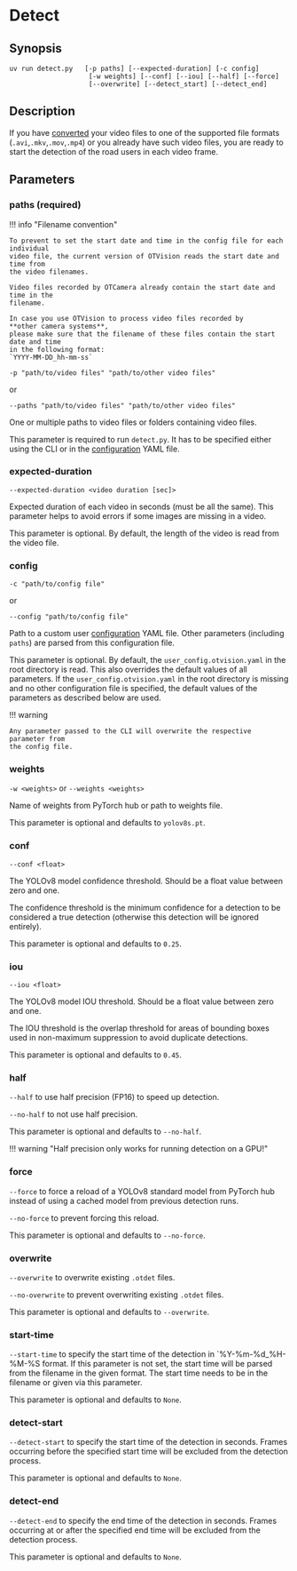 # Detect

## Synopsis

```text
uv run detect.py   [-p paths] [--expected-duration] [-c config]
                    [-w weights] [--conf] [--iou] [--half] [--force]
                    [--overwrite] [--detect_start] [--detect_end]
```

## Description

If you have [converted](../usage/convert.md) your video files to one of the supported
file formats (`.avi`,`.mkv`,`.mov`,`.mp4`) or you already have such video files,
you are ready to start the detection of the road users in each video frame.

## Parameters

### paths (required)

!!! info "Filename convention"

    To prevent to set the start date and time in the config file for each individual
    video file, the current version of OTVision reads the start date and time from
    the video filenames.

    Video files recorded by OTCamera already contain the start date and time in the
    filename.

    In case you use OTVision to process video files recorded by
    **other camera systems**,
    please make sure that the filename of these files contain the start date and time
    in the following format:
    `YYYY-MM-DD_hh-mm-ss`

`-p "path/to/video files" "path/to/other video files"`

or

`--paths "path/to/video files" "path/to/other video files"`

One or multiple paths to video files or folders containing video files.

This parameter is required to run `detect.py`.
It has to be specified either using the CLI or in the
[configuration](../advanced_usage/configuration.md) YAML file.

### expected-duration

`--expected-duration <video duration [sec]>`

Expected duration of each video in seconds (must be all the same).
This parameter helps to avoid errors if some images are missing in a video.

This parameter is optional.
By default, the length of the video is read from the video file.

### config

`-c "path/to/config file"`

or

`--config "path/to/config file"`

Path to a custom user [configuration](../advanced_usage/configuration.md) YAML file.
Other parameters (including `paths`) are parsed from this configuration file.

This parameter is optional.
By default, the `user_config.otvision.yaml` in the root directory is read.
This also overrides the default values of all parameters.
If the `user_config.otvision.yaml` in the root directory is missing and no other
configuration file is specified, the default values of the parameters as
described below are used.

!!! warning

    Any parameter passed to the CLI will overwrite the respective parameter from
    the config file.

### weights

`-w <weights>`
or
`--weights <weights>`

Name of weights from PyTorch hub or path to weights file.

This parameter is optional and defaults to `yolov8s.pt`.

### conf

`--conf <float>`

The YOLOv8 model confidence threshold.
Should be a float value between zero and one.

The confidence threshold is the minimum confidence for a detection to be considered
a true detection (otherwise this detection will be ignored entirely).

This parameter is optional and defaults to `0.25`.

### iou

`--iou <float>`

The YOLOv8 model IOU threshold.
Should be a float value between zero and one.

The IOU threshold is the overlap threshold for areas of bounding boxes used in
non-maximum suppression to avoid duplicate detections.

This parameter is optional and defaults to `0.45`.

### half

`--half` to use half precision (FP16) to speed up detection.

`--no-half` to not use half precision.

This parameter is optional and defaults to `--no-half`.

!!! warning "Half precision only works for running detection on a GPU!"

### force

`--force` to force a reload of a YOLOv8 standard model from PyTorch hub instead of
using a cached model from previous detection runs.

`--no-force` to prevent forcing this reload.

This parameter is optional and defaults to `--no-force`.

### overwrite

`--overwrite` to overwrite existing `.otdet` files.

`--no-overwrite` to prevent overwriting existing `.otdet` files.

This parameter is optional and defaults to `--overwrite`.

### start-time

`--start-time` to specify the start time of the detection in `%Y-%m-%d_%H-%M-%S format.
If this parameter is not set, the start time will be parsed from the filename in the given format. The start time needs to be in the filename or given via this parameter.

This parameter is optional and defaults to `None`.

### detect-start

`--detect-start` to specify the start time of the detection in seconds.
Frames occurring before the specified start time will be excluded from the detection
process.

This parameter is optional and defaults to `None`.

### detect-end

`--detect-end` to specify the end time of the detection in seconds.
Frames occurring at or after the specified end time will be excluded from the detection
process.

This parameter is optional and defaults to `None`.
